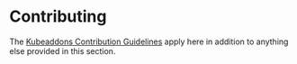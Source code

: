 # Contributing

The [Kubeaddons Contribution Guidelines](https://github.com/mesosphere/kubeaddons/blob/master/CONTRIBUTING.md) apply here in addition to anything else provided in this section.

